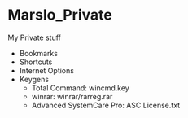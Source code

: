 Marslo_Private
==============

My Private stuff
- Bookmarks
- Shortcuts
- Internet Options
- Keygens
    - Total Command: wincmd.key
    - winrar: winrar/rarreg.rar
    - Advanced SystemCare Pro: ASC License.txt

